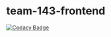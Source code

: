 # team-143-frontend

[![Codacy Badge](https://api.codacy.com/project/badge/Grade/973932c99e27416ba7194d4882472c70)](https://app.codacy.com/gh/BuildForSDG/team-143-frontend?utm_source=github.com&utm_medium=referral&utm_content=BuildForSDG/team-143-frontend&utm_campaign=Badge_Grade_Dashboard)
